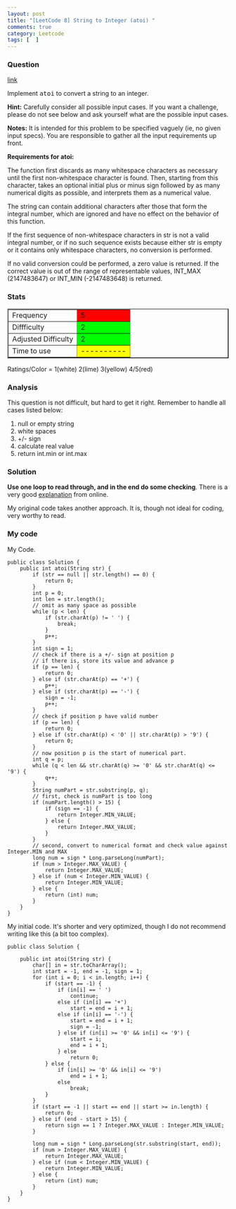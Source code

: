 ```yaml
---
layout: post
title: "[LeetCode 8] String to Integer (atoi) "
comments: true
category: Leetcode
tags: [  ]
---
```


### Question 

[link](http://oj.leetcode.com/problems/string-to-integer-atoi/)

<div class="question-content">
            <p></p><p>Implement <span style="font-family:monospace">atoi</span> to convert a string to an integer.</p>

<p><b>Hint:</b> Carefully consider all possible input cases. If you want a challenge, please do not see below and ask yourself what are the possible input cases.</p>

<p>
<b>Notes:</b> 
It is intended for this problem to be specified vaguely (ie, no given input specs). You are responsible to gather all the input requirements up front. </p>

<div class="spoilers"><b>Requirements for atoi:</b>

<p>The function first discards as many whitespace characters as necessary until the first non-whitespace character is found. Then, starting from this character, takes an optional initial plus or minus sign followed by as many numerical digits as possible, and interprets them as a numerical value.</p>

<p>The string can contain additional characters after those that form the integral number, which are ignored and have no effect on the behavior of this function.</p>

<p>If the first sequence of non-whitespace characters in str is not a valid integral number, or if no such sequence exists because either str is empty or it contains only whitespace characters, no conversion is performed.</p>

<p>If no valid conversion could be performed, a zero value is returned. If the correct value is out of the range of representable values, INT_MAX (2147483647) or INT_MIN (-2147483648) is returned.
</p>
</div><p></p>
          </div>

### Stats

<table border="2">
	<tr>
		<td>Frequency</td>
		<td bgcolor="red">5</td>
	</tr>
	<tr>
		<td>Diffficulty</td>
		<td bgcolor="lime">2</td>
	</tr>
	<tr>
		<td>Adjusted Difficulty</td>
		<td bgcolor="lime">2</td>
	</tr>
	<tr>
		<td>Time to use</td>
		<td bgcolor="yellow">----------</td>
	</tr>
</table>

Ratings/Color = 1(white) 2(lime) 3(yellow) 4/5(red)

### Analysis

This question is not difficult, but hard to get it right. Remember to handle all cases listed below: 

1. null or empty string
2. white spaces
3. +/- sign
4. calculate real value
5. return int.min or int.max

### Solution

__Use one loop to read through, and in the end do some checking__. There is a very good [explanation](http://www.programcreek.com/2012/12/leetcode-string-to-integer-atoi/) from online. 

My original code takes another approach. It is, though not ideal for coding, very worthy to read. 

### My code 

My Code.

    public class Solution {
        public int atoi(String str) {
            if (str == null || str.length() == 0) {
                return 0;
            }
            int p = 0; 
            int len = str.length();
            // omit as many space as possible
            while (p < len) {
                if (str.charAt(p) != ' ') {
                    break;
                }
                p++;
            }
            int sign = 1;
            // check if there is a +/- sign at position p
            // if there is, store its value and advance p
            if (p == len) {
                return 0;
            } else if (str.charAt(p) == '+') {
                p++;
            } else if (str.charAt(p) == '-') {
                sign = -1;
                p++;
            }
            // check if position p have valid number
            if (p == len) {
                return 0;
            } else if (str.charAt(p) < '0' || str.charAt(p) > '9') {
                return 0;
            }
            // now position p is the start of numerical part.
            int q = p;
            while (q < len && str.charAt(q) >= '0' && str.charAt(q) <= '9') {
                q++;
            }
            String numPart = str.substring(p, q);
            // first, check is numPart is too long
            if (numPart.length() > 15) {
                if (sign == -1) {
                    return Integer.MIN_VALUE;
                } else {
                    return Integer.MAX_VALUE;
                }
            }
            // second, convert to numerical format and check value against Integer.MIN and MAX
            long num = sign * Long.parseLong(numPart);
            if (num > Integer.MAX_VALUE) {
                return Integer.MAX_VALUE;
            } else if (num < Integer.MIN_VALUE) {
                return Integer.MIN_VALUE;
            } else {
                return (int) num;
            }
        }
    }

My initial code. It's shorter and very optimized, though I do not recommend writing like this (a bit too complex). 

    public class Solution {

        public int atoi(String str) {
            char[] in = str.toCharArray();
            int start = -1, end = -1, sign = 1;
            for (int i = 0; i < in.length; i++) {
                if (start == -1) {
                    if (in[i] == ' ')
                        continue;
                    else if (in[i] == '+')
                        start = end = i + 1;
                    else if (in[i] == '-') {
                        start = end = i + 1;
                        sign = -1;
                    } else if (in[i] >= '0' && in[i] <= '9') {
                        start = i;
                        end = i + 1;
                    } else
                        return 0;
                } else {
                    if (in[i] >= '0' && in[i] <= '9')
                        end = i + 1;
                    else
                        break;
                }
            }
            if (start == -1 || start == end || start >= in.length) {
                return 0;
            } else if (end - start > 15) {
                return sign == 1 ? Integer.MAX_VALUE : Integer.MIN_VALUE;
            }

            long num = sign * Long.parseLong(str.substring(start, end));
            if (num > Integer.MAX_VALUE) {
                return Integer.MAX_VALUE;
            } else if (num < Integer.MIN_VALUE) {
                return Integer.MIN_VALUE;
            } else {
                return (int) num;
            }
        }
    }
